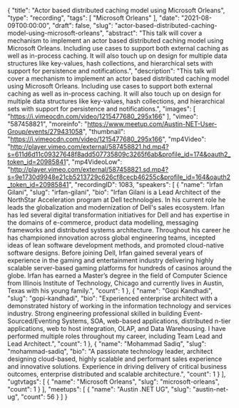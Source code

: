 {
  "title": "Actor based distributed caching model using Microsoft Orleans",
  "type": "recording",
  "tags": [
    "Microsoft Orleans"
  ],
  "date": "2021-08-09T00:00:00",
  "draft": false,
  "slug": "actor-based-distributed-caching-model-using-microsoft-orleans",
  "abstract": "This talk will cover a mechanism to implement an actor based distributed caching model using Microsoft Orleans. Including use cases to support both external caching as well as in-process caching. It will also touch up on design for multiple data structures like key-values, hash collections, and hierarchical sets with support for persistence and notifications.",
  "description": "This talk will cover a mechanism to implement an actor based distributed caching model using Microsoft Orleans. Including use cases to support both external caching as well as in-process caching. It will also touch up on design for multiple data structures like key-values, hash collections, and hierarchical sets with support for persistence and notifications.",
  "images": [
    "https://i.vimeocdn.com/video/1215477680_295x166"
  ],
  "vimeo": "587458821",
  "moreinfo": "https://www.meetup.com/Austin-NET-User-Group/events/279431058",
  "thumbnail": "https://i.vimeocdn.com/video/1215477680_295x166",
  "mp4Video": "http://player.vimeo.com/external/587458821.hd.mp4?s=611d6d11c09327648f8add507735809c3265f6ab&profile_id=174&oauth2_token_id=20985841",
  "mp4VideoLow": "http://player.vimeo.com/external/587458821.sd.mp4?s=9e1730d9948e21cb5213729c626cf8cecb46255c&profile_id=164&oauth2_token_id=20985841",
  "recordingID": 1083,
  "speakers": [
    {
      "name": "Irfan Gilani",
      "slug": "irfan-gilani",
      "bio": "Irfan Gilani is a Lead Architect of the NorthStar Acceleration program at Dell technologies. In his current role he leads the globalization and modernization of Dell's sales ecosystem.  Irfan has led several digital transformation initiatives for Dell and has expertise in the domains of e-commerce, product data modelling, messaging frameworks and distributed systems architecture. Throughout his career he has championed innovation across global engineering teams, incepted ideas of lean software development methods, and promoted cloud-native software designs.  Before joining Dell, Irfan gained several years of experience in the gaming and entertainment industry delivering highly scalable server-based gaming platforms for hundreds of casinos around the globe.  Irfan has earned a Master’s degree in the field of Computer Science from Illinois Institute of Technology, Chicago and currently lives in Austin, Texas with his young family.",
      "count": 1
    },
    {
      "name": "Gopi Kandhadi",
      "slug": "gopi-kandhadi",
      "bio": "Experienced enterprise architect with a demonstrated history of working in the information technology and services industry. Strong engineering professional skilled in building Event-Sourced/Eventing Systems, SOA, web-based applications, distributed n-tier applications, web to host integration, OLAP, and Data Warehousing. I have performed multiple roles throughout my career, including Team Lead and Lead Architect.",
      "count": 1
    },
    {
      "name": "Mohammad Sadiq",
      "slug": "mohammad-sadiq",
      "bio": "A passionate technology leader, architect designing cloud-based, highly scalable and performant sales experience and innovative solutions. Experience in driving delivery of critical business outcomes, enterprise distributed and scalable architecture.",
      "count": 1
    }
  ],
  "ugtvtags": [
    {
      "name": "Microsoft Orleans",
      "slug": "microsoft-orleans",
      "count": 1
    }
  ],
  "meetups": [
    {
      "name": "Austin .NET UG",
      "slug": "austin-net-ug",
      "count": 56
    }
  ]
}
